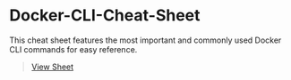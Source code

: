 # Docker-CLI-Cheat-Sheet
This cheat sheet features the most important and commonly used Docker CLI commands for easy reference.

> [View Sheet](https://bhupenderhere.github.io/Docker-CLI-Cheat-Sheet/)
